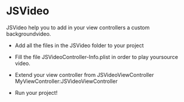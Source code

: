JSVideo
=======

JSVideo help you to add in your view controllers a custom backgroundvideo.

* Add all the files in the JSVideo folder to your project
* Fill the file JSVideoController-Info.plist in order to play yoursource video.
* Extend your view controller from JSVideoViewController
         MyViewController:JSVideoViewController

* Run your project!
